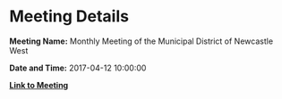 # Meeting Details

**Meeting Name:** Monthly Meeting of the Municipal District of Newcastle West

**Date and Time:** 2017-04-12 10:00:00

**[Link to Meeting](https://www.limerick.ie/council/whats-on/monthly-meeting-municipal-district-newcastle-west)**
